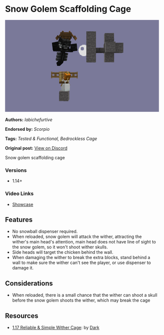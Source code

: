 # Snow Golem Scaffolding Cage
<img alt="cage.png" src="images/cage.png?raw=1" height="300px">

**Authors:** *labichefurtive*

**Endorsed by:** *Scorpio*

**Tags:** *Tested & Functional, Bedrockless Cage*

**Original post:** [View on Discord](https://discord.com/channels/913065809096638494/1391977025962770492)

Snow golem scaffolding cage
### Versions
- 1.14+
### Video Links
- [Showcase](https://www.youtube.com/watch?v=WpmBVGz2Qx8)
## Features
- No snowball dispenser required.
- When reloaded, snow golem will attack the wither, attracting the wither's main head's attention, main head does not have line of sight to the snow golem, so it won't shoot wither skulls.
- Side heads will target the chicken behind the wall.
- When damaging the wither to break the extra blocks, stand behind a wall to make sure the wither can't see the player, or use dispenser to damage it.
## Considerations
- When reloaded, there is a small chance that the wither can shoot a skull before the snow golem shoots the wither, which may break the cage

## Resources
- [1.17 Reliable & Simple Wither Cage](https://www.youtube.com/watch?v=WpmBVGz2Qx8): by [Dark](https://www.youtube.com/@_darkvictor_)
